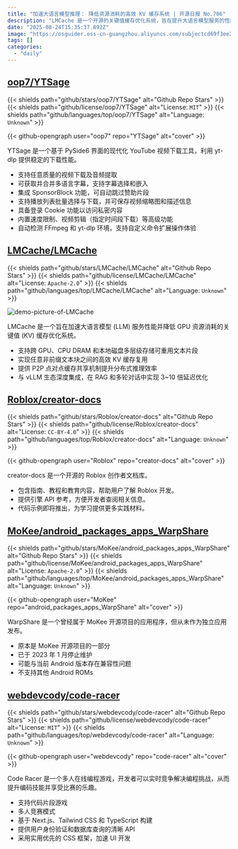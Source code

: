 ```yaml
---
title: "加速大语言模型推理： 降低资源消耗的高效 KV 缓存系统 | 开源日报 No.706"
description: "LMCache 是一个开源的关键值缓存优化系统，旨在提升大语言模型服务的性能并降低 GPU 资源消耗。它支持跨 GPU、CPU DRAM 和本地磁盘的多层级存储，能够高效复用任意非前缀文本块的 KV 缓存，并提供点对点缓存共享机制以提升分布式推理的效率。LMCache 与 vLLM 生态系统深度集成，能够在 RAG 和多轮对话中实现 3~10 倍的延迟优化。"
date: "2025-08-24T15:35:37.892Z"
image: "https://osguider.oss-cn-guangzhou.aliyuncs.com/subjectcd69f3ee23f43b23112c8331c214f47d.png"
tags: []
categories:
  - "daily"
---
```


## [oop7/YTSage](https://github.com/oop7/YTSage)

{{< shields path="github/stars/oop7/YTSage" alt="Github Repo Stars" >}} {{< shields path="github/license/oop7/YTSage" alt="License: `MIT`" >}} {{< shields path="github/languages/top/oop7/YTSage" alt="Language: `Unknown`" >}}

{{< github-opengraph user="oop7" repo="YTSage" alt="cover" >}}

YTSage 是一个基于 PySide6 界面的现代化 YouTube 视频下载工具，利用 yt-dlp 提供稳定的下载性能。

- 支持任意质量的视频下载及音频提取
- 可获取并合并多语言字幕，支持字幕选择和嵌入
- 集成 SponsorBlock 功能，可自动跳过赞助片段
- 支持播放列表批量选择与下载，并可保存视频缩略图和描述信息
- 具备登录 Cookie 功能以访问私密内容
- 内置速度限制、视频剪辑（指定时间段下载）等高级功能
- 自动检测 FFmpeg 和 yt-dlp 环境，支持自定义命令扩展操作体验
  
## [LMCache/LMCache](https://github.com/LMCache/LMCache)

{{< shields path="github/stars/LMCache/LMCache" alt="Github Repo Stars" >}} {{< shields path="github/license/LMCache/LMCache" alt="License: `Apache-2.0`" >}} {{< shields path="github/languages/top/LMCache/LMCache" alt="Language: `Unknown`" >}}

![demo-picture-of-LMCache](https://static.osguider.com/subject/github/LMCache/LMCache/5b6e54bc0c51420f17eacfd4b7ad6bc5.png)

LMCache 是一个旨在加速大语言模型 (LLM) 服务性能并降低 GPU 资源消耗的关键值 (KV) 缓存优化系统。

- 支持跨 GPU、CPU DRAM 和本地磁盘多层级存储可重用文本片段
- 实现任意非前缀文本块之间的高效 KV 缓存复用
- 提供 P2P 点对点缓存共享机制提升分布式推理效率
- 与 vLLM 生态深度集成，在 RAG 和多轮对话中实现 3~10 倍延迟优化
  
## [Roblox/creator-docs](https://github.com/Roblox/creator-docs)

{{< shields path="github/stars/Roblox/creator-docs" alt="Github Repo Stars" >}} {{< shields path="github/license/Roblox/creator-docs" alt="License: `CC-BY-4.0`" >}} {{< shields path="github/languages/top/Roblox/creator-docs" alt="Language: `Unknown`" >}}

{{< github-opengraph user="Roblox" repo="creator-docs" alt="cover" >}}

creator-docs 是一个开源的 Roblox 创作者文档库。

- 包含指南、教程和教育内容，帮助用户了解 Roblox 开发。
- 提供引擎 API 参考，方便开发者查阅相关信息。
- 代码示例即将推出，为学习提供更多实践材料。
  
## [MoKee/android_packages_apps_WarpShare](https://github.com/MoKee/android_packages_apps_WarpShare)

{{< shields path="github/stars/MoKee/android_packages_apps_WarpShare" alt="Github Repo Stars" >}} {{< shields path="github/license/MoKee/android_packages_apps_WarpShare" alt="License: `Apache-2.0`" >}} {{< shields path="github/languages/top/MoKee/android_packages_apps_WarpShare" alt="Language: `Unknown`" >}}

{{< github-opengraph user="MoKee" repo="android_packages_apps_WarpShare" alt="cover" >}}

WarpShare 是一个曾经属于 MoKee 开源项目的应用程序，但从未作为独立应用发布。

- 原本是 MoKee 开源项目的一部分
- 已于 2023 年 1 月停止维护
- 可能与当前 Android 版本存在兼容性问题
- 不支持其他 Android ROMs
  
## [webdevcody/code-racer](https://github.com/webdevcody/code-racer)

{{< shields path="github/stars/webdevcody/code-racer" alt="Github Repo Stars" >}} {{< shields path="github/license/webdevcody/code-racer" alt="License: `MIT`" >}} {{< shields path="github/languages/top/webdevcody/code-racer" alt="Language: `Unknown`" >}}

{{< github-opengraph user="webdevcody" repo="code-racer" alt="cover" >}}

Code Racer 是一个多人在线编程游戏，开发者可以实时竞争解决编程挑战，从而提升编码技能并享受比赛的乐趣。

- 支持代码片段游戏
- 多人竞赛模式
- 基于 Next.js、Tailwind CSS 和 TypeScript 构建
- 提供用户身份验证和数据库查询的清晰 API
- 采用实用优先的 CSS 框架，加速 UI 开发
  
